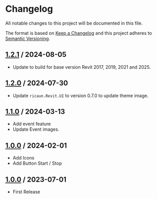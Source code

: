 # Changelog
All notable changes to this project will be documented in this file.

The format is based on [Keep a Changelog](http://keepachangelog.com/en/1.0.0/)
and this project adheres to [Semantic Versioning](http://semver.org/spec/v2.0.0.html).

## [1.2.1] / 2024-08-05
- Update to build for base version Revit 2017, 2019, 2021 and 2025.

## [1.2.0] / 2024-07-30
- Update `ricaun.Revit.UI` to version 0.7.0 to update theme image.

## [1.1.0] / 2024-03-13
- Add event feature
- Update Event images.

## [1.0.0] / 2024-02-01
- Add Icons
- Add Button Start / Stop

## [1.0.0] / 2023-07-01
- First Release

[vNext]: ../../compare/1.0.0...HEAD

[1.2.1]: ../../compare/1.2.0...1.2.1
[1.2.0]: ../../compare/1.1.0...1.2.0
[1.1.0]: ../../compare/1.0.0...1.1.0
[1.0.0]: ../../compare/1.0.0